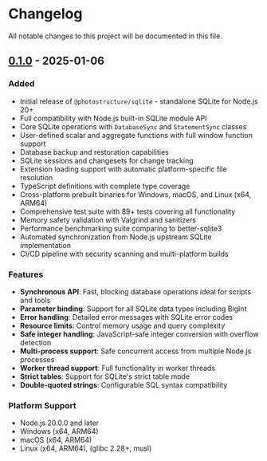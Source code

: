 # Changelog

All notable changes to this project will be documented in this file.

## [0.1.0] - 2025-01-06

### Added

- Initial release of `@photostructure/sqlite` - standalone SQLite for Node.js 20+
- Full compatibility with Node.js built-in SQLite module API
- Core SQLite operations with `DatabaseSync` and `StatementSync` classes
- User-defined scalar and aggregate functions with full window function support
- Database backup and restoration capabilities
- SQLite sessions and changesets for change tracking
- Extension loading support with automatic platform-specific file resolution
- TypeScript definitions with complete type coverage
- Cross-platform prebuilt binaries for Windows, macOS, and Linux (x64, ARM64)
- Comprehensive test suite with 89+ tests covering all functionality
- Memory safety validation with Valgrind and sanitizers
- Performance benchmarking suite comparing to better-sqlite3
- Automated synchronization from Node.js upstream SQLite implementation
- CI/CD pipeline with security scanning and multi-platform builds

### Features

- **Synchronous API**: Fast, blocking database operations ideal for scripts and tools
- **Parameter binding**: Support for all SQLite data types including BigInt
- **Error handling**: Detailed error messages with SQLite error codes
- **Resource limits**: Control memory usage and query complexity
- **Safe integer handling**: JavaScript-safe integer conversion with overflow detection
- **Multi-process support**: Safe concurrent access from multiple Node.js processes
- **Worker thread support**: Full functionality in worker threads
- **Strict tables**: Support for SQLite's strict table mode
- **Double-quoted strings**: Configurable SQL syntax compatibility

### Platform Support

- Node.js 20.0.0 and later
- Windows (x64, ARM64)
- macOS (x64, ARM64)
- Linux (x64, ARM64), (glibc 2.28+, musl)

[0.1.0]: https://github.com/PhotoStructure/node-sqlite/releases/tag/v0.1.0
